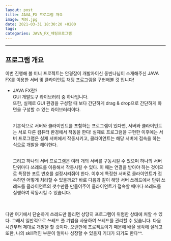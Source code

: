 ```yaml
---
layout: post
title: JAVA_FX 프로그램 개요
image: 채팅.jpg
date: 2021-03-31 18:30:20 +0200
tags:
categories: JAVA_FX_채팅프로그램
---
```


***


## 프로그램 개요  
이번 진행해 볼 미니 프로젝트는 안경잡이 개발자이신 동빈나님이 소개해주신 JAVA FX를 이용한 서버 및 클라이언트 채팅 프로그램을 구현해볼 것 입니다! 
* JAVA FX란?  
  GUI 개발도구 라이브러리 중 하나입니다.  
  또한, 실제로 GUI 환경을 구성할 때 보다 간단하게 drag & drop으로 간단하게 화면을 구성할 수 있는 라이브러리이다.  
  <br>

  기본적으로 서버와 클라이언트를 포함하는 프로그램이 있다면, 서버와 클라이언트는 서로 다른 컴퓨터 환경에서 작동을 한다! 실제로 프로그램을 구현한 이후에는 서버 프로그램은 실제 서버에서 작동시키고, 클라이언트는 해당 서버에 접속을 하는 식으로 개발을 해야한다.  

  <br>
  그리고 하나의 서버 프로그램은 여러 개의 서버를 구동시킬 수 있으며 하나의 서버 단위마다 쓰레드를 이용해서 작동시킬 수 있다. 이 때는 연결을 받아야 하는 것이므로 특정한 포트 번호를 설정시켜줘야 한다. 이후에 특정한 서버로 클라이언트가 접속하면 어떻게 처리할 수 있을까요? 바로 다음과 같이 해당 서버 쓰레드에서 단위 쓰레드를 클라이언트의 갯수만큼 만들어주어 클라이언트가 접속할 때마다 쓰레드를 실행하여 작동시킬 수 있습니다.  
  <br><br/>


  <img src="https://t1.daumcdn.net/cfile/tistory/991AFC425A7EC3472E" alt>

    
<br>
다만 여기에서 단순하게 쓰레드만 돌리면 상당히 프로그램이 위험한 상태에 처할 수 있다. 그래서 일반적으로 쓰레드 풀 기법을 사용하여 쓰레드를 관리할 수 있습니다. 다음 시간부터 제대로 개발을 할 것이다. 오랜만에 프로젝트이기 때문에 배울 생각에 설레고 또한, 나의 skill적인 부분이 얼마나 성장할 수 있을지 기대가 되기도 한다^^.